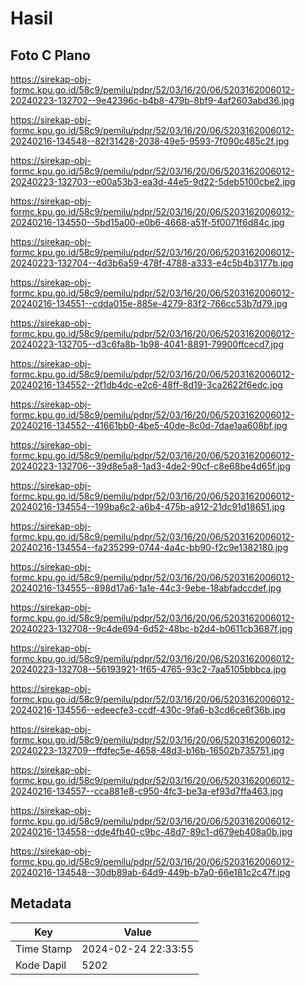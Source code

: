 # Hasil

## Foto C Plano

https://sirekap-obj-formc.kpu.go.id/58c9/pemilu/pdpr/52/03/16/20/06/5203162006012-20240223-132702--9e42396c-b4b8-479b-8bf9-4af2603abd36.jpg

https://sirekap-obj-formc.kpu.go.id/58c9/pemilu/pdpr/52/03/16/20/06/5203162006012-20240216-134548--82f31428-2038-49e5-9593-7f090c485c2f.jpg

https://sirekap-obj-formc.kpu.go.id/58c9/pemilu/pdpr/52/03/16/20/06/5203162006012-20240223-132703--e00a53b3-ea3d-44e5-9d22-5deb5100cbe2.jpg

https://sirekap-obj-formc.kpu.go.id/58c9/pemilu/pdpr/52/03/16/20/06/5203162006012-20240216-134550--5bd15a00-e0b6-4668-a51f-5f0071f6d84c.jpg

https://sirekap-obj-formc.kpu.go.id/58c9/pemilu/pdpr/52/03/16/20/06/5203162006012-20240223-132704--4d3b6a59-478f-4788-a333-e4c5b4b3177b.jpg

https://sirekap-obj-formc.kpu.go.id/58c9/pemilu/pdpr/52/03/16/20/06/5203162006012-20240216-134551--cdda015e-885e-4279-83f2-766cc53b7d79.jpg

https://sirekap-obj-formc.kpu.go.id/58c9/pemilu/pdpr/52/03/16/20/06/5203162006012-20240223-132705--d3c6fa8b-1b98-4041-8891-79900ffcecd7.jpg

https://sirekap-obj-formc.kpu.go.id/58c9/pemilu/pdpr/52/03/16/20/06/5203162006012-20240216-134552--2f1db4dc-e2c6-48ff-8d19-3ca2622f6edc.jpg

https://sirekap-obj-formc.kpu.go.id/58c9/pemilu/pdpr/52/03/16/20/06/5203162006012-20240216-134552--41661bb0-4be5-40de-8c0d-7dae1aa608bf.jpg

https://sirekap-obj-formc.kpu.go.id/58c9/pemilu/pdpr/52/03/16/20/06/5203162006012-20240223-132706--39d8e5a8-1ad3-4de2-90cf-c8e68be4d65f.jpg

https://sirekap-obj-formc.kpu.go.id/58c9/pemilu/pdpr/52/03/16/20/06/5203162006012-20240216-134554--199ba6c2-a6b4-475b-a912-21dc91d18651.jpg

https://sirekap-obj-formc.kpu.go.id/58c9/pemilu/pdpr/52/03/16/20/06/5203162006012-20240216-134554--fa235299-0744-4a4c-bb90-f2c9e1382180.jpg

https://sirekap-obj-formc.kpu.go.id/58c9/pemilu/pdpr/52/03/16/20/06/5203162006012-20240216-134555--898d17a6-1a1e-44c3-9ebe-18abfadccdef.jpg

https://sirekap-obj-formc.kpu.go.id/58c9/pemilu/pdpr/52/03/16/20/06/5203162006012-20240223-132708--9c4de694-6d52-48bc-b2d4-b0611cb3687f.jpg

https://sirekap-obj-formc.kpu.go.id/58c9/pemilu/pdpr/52/03/16/20/06/5203162006012-20240223-132708--56193921-1f65-4765-93c2-7aa5105bbbca.jpg

https://sirekap-obj-formc.kpu.go.id/58c9/pemilu/pdpr/52/03/16/20/06/5203162006012-20240216-134556--edeecfe3-ccdf-430c-9fa6-b3cd6ce6f36b.jpg

https://sirekap-obj-formc.kpu.go.id/58c9/pemilu/pdpr/52/03/16/20/06/5203162006012-20240223-132709--ffdfec5e-4658-48d3-b16b-16502b735751.jpg

https://sirekap-obj-formc.kpu.go.id/58c9/pemilu/pdpr/52/03/16/20/06/5203162006012-20240216-134557--cca881e8-c950-4fc3-be3a-ef93d7ffa463.jpg

https://sirekap-obj-formc.kpu.go.id/58c9/pemilu/pdpr/52/03/16/20/06/5203162006012-20240216-134558--dde4fb40-c9bc-48d7-89c1-d679eb408a0b.jpg

https://sirekap-obj-formc.kpu.go.id/58c9/pemilu/pdpr/52/03/16/20/06/5203162006012-20240216-134548--30db89ab-64d9-449b-b7a0-66e181c2c47f.jpg


## Metadata

| Key        | Value               |
| ---------- | ------------------- |
| Time Stamp | 2024-02-24 22:33:55 |
| Kode Dapil | 5202                |



